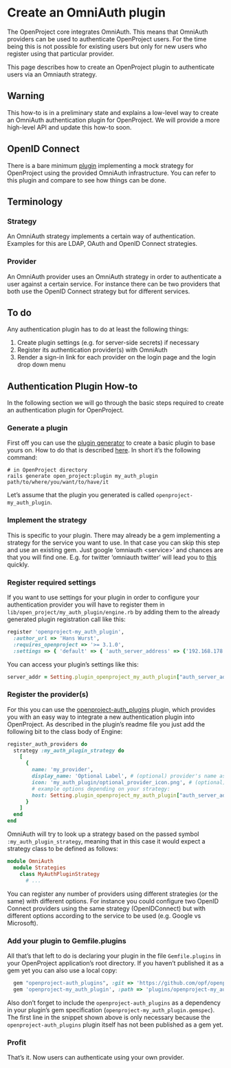 # Create an OmniAuth plugin

The OpenProject core integrates OmniAuth. This means that OmniAuth providers can be used to authenticate OpenProject users. For the time being this is not possible for existing users but only for new users who register using that particular provider.

This page describes how to create an OpenProject plugin to authenticate users via an Omniauth strategy.

## Warning

This how-to is in a preliminary state and explains a low-level way to create an OmniAuth authentication plugin for OpenProject. We will provide a more high-level API and update this how-to soon.

## OpenID Connect

There is a bare minimum [plugin](https://github.com/machisuji/openproject-mock_auth) implementing a mock strategy for OpenProject using the provided OmniAuth infrastructure. You can refer to this plugin and compare to see how things can be done.

## Terminology

### Strategy

An OmniAuth strategy implements a certain way of authentication. Examples for this are LDAP, OAuth and OpenID Connect strategies.

### Provider

An OmniAuth provider uses an OmniAuth strategy in order to authenticate a user against a certain service.
For instance there can be two providers that both use the OpenID Connect strategy but for different services.

## To do

Any authentication plugin has to do at least the following things:

1. Create plugin settings (e.g. for server-side secrets) if necessary
2. Register its authentication provider(s) with OmniAuth
3. Render a sign-in link for each provider on the login page and the login drop down menu

## Authentication Plugin How-to

In the following section we will go through the basic steps required to create an authentication plugin for OpenProject.

### Generate a plugin

First off you can use the [plugin generator](https://github.com/opf/openproject-plugins) to create a basic plugin to base yours on.
How to do that is described [here](../create-openproject-plugin/). In short it’s the following command:

```shell
# in OpenProject directory
rails generate open_project:plugin my_auth_plugin path/to/where/you/want/to/have/it
```

Let’s assume that the plugin you generated is called `openproject-my_auth_plugin`.

### Implement the strategy

This is specific to your plugin. There may already be a gem implementing a strategy for the service you want to use.
In that case you can skip this step and use an existing gem. Just google ‘omniauth &lt;service&gt;’ and chances are that you will find one.
E.g. for twitter ‘omniauth twitter’ will lead you to [this](https://github.com/arunagw/omniauth-twitter) quickly.

### Register required settings

If you want to use settings for your plugin in order to configure your authentication provider you will have to register them in `lib/open_project/my_auth_plugin/engine.rb` by adding them to the already generated plugin registration call like this:

```ruby
register 'openproject-my_auth_plugin',
  :author_url => 'Hans Wurst',
  :requires_openproject => '>= 3.1.0',
  :settings => { 'default' => { 'auth_server_address' => {'192.168.178.42'} } }
```

You can access your plugin’s settings like this:

```ruby
server_addr = Setting.plugin_openproject_my_auth_plugin["auth_server_address"]
```

### Register the provider(s)

For this you can use the [openproject-auth_plugins](https://github.com/opf/openproject-auth_plugins) plugin, which provides you with an easy way to integrate a new authentication plugin into OpenProject.
As described in the plugin’s readme file you just add the following bit to the class body of Engine:

```ruby
register_auth_providers do
  strategy :my_auth_plugin_strategy do
    [
      {
        name: 'my_provider',
        display_name: 'Optional Label', # (optional) provider's name as shown in OpenProject
        icon: 'my_auth_plugin/optional_provider_icon.png', # (optional) provider icon
        # example options depending on your strategy:
        host: Setting.plugin_openproject_my_auth_plugin["auth_server_address"]
      }
    ]
  end
end
```

OmniAuth will try to look up a strategy based on the passed symbol `:my_auth_plugin_strategy`, meaning that in this case it would expect a strategy class to be defined as follows:

```ruby
module OmniAuth
  module Strategies
    class MyAuthPluginStrategy
      # ...
```

You can register any number of providers using different strategies (or the same) with different options.
For instance you could configure two OpenID Connect providers using the same strategy (OpenIDConnect) but with different options according to the service to be used (e.g. Google vs Microsoft).

### Add your plugin to Gemfile.plugins

All that’s that left to do is declaring your plugin in the file `Gemfile.plugins` in your OpenProject application’s root directory.
If you haven’t published it as a gem yet you can also use a local copy:

```ruby
  gem "openproject-auth_plugins", :git => 'https://github.com/opf/openproject-auth_plugins.git', :branch => 'dev'
  gem 'openproject-my_auth_plugin', :path => 'plugins/openproject-my_auth_plugin'
```

Also don’t forget to include the `openproject-auth_plugins` as a dependency in your plugin’s gem specification (`openproject-my_auth_plugin.gemspec`).
The first line in the snippet shown above is only necessary because the `openproject-auth_plugins` plugin itself has not been published as a gem yet.

### Profit

That’s it. Now users can authenticate using your own provider.


